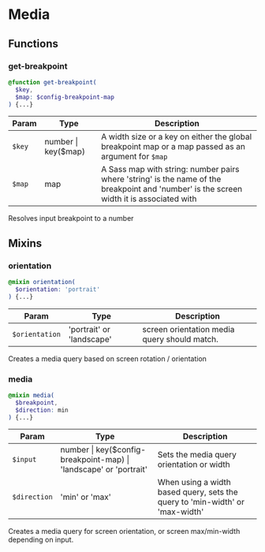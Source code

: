 # Media

## Functions

### get-breakpoint <Badge text="private" type="warning"/>
```scss
@function get-breakpoint(
  $key,
  $map: $config-breakpoint-map
) {...}
```
| Param | Type | Description |
| --- | --- | --- |
| `$key` | number \| key($map) | A width size or a key on either the global breakpoint map or a map passed as an argument for `$map` |
| `$map` | map | A Sass map with string: number pairs where 'string' is the name of the breakpoint and 'number' is the screen width it is associated with |

Resolves input breakpoint to a number

## Mixins

### orientation <Badge text="private" type="warning"/>
```scss
@mixin orientation(
  $orientation: 'portrait'
) {...}
```
| Param | Type | Description |
| --- | --- | --- |
| `$orientation` | 'portrait' or 'landscape' | screen orientation media query should match. |

Creates a media query based on screen rotation / orientation

### media
```scss
@mixin media(
  $breakpoint,
  $direction: min
) {...}
```
| Param | Type | Description |
| --- | --- | --- |
| `$input` | number \| key($config-breakpoint-map) \| 'landscape' or 'portrait' | Sets the media query orientation or width |
| `$direction` | 'min' or 'max' | When using a width based query, sets the query to 'min-width' or 'max-width' |

Creates a media query for screen orientation, or screen max/min-width depending on input.
